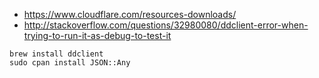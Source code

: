 
- https://www.cloudflare.com/resources-downloads/
- http://stackoverflow.com/questions/32980080/ddclient-error-when-trying-to-run-it-as-debug-to-test-it

```
brew install ddclient
sudo cpan install JSON::Any
```
